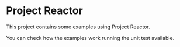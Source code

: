 # Project Reactor

This project contains some examples using Project Reactor.

You can check how the examples work running the unit test available.